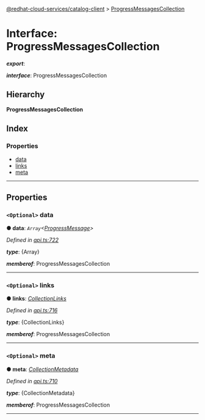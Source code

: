 [@redhat-cloud-services/catalog-client](../README.md) > [ProgressMessagesCollection](../interfaces/progressmessagescollection.md)

# Interface: ProgressMessagesCollection

*__export__*: 

*__interface__*: ProgressMessagesCollection

## Hierarchy

**ProgressMessagesCollection**

## Index

### Properties

* [data](progressmessagescollection.md#data)
* [links](progressmessagescollection.md#links)
* [meta](progressmessagescollection.md#meta)

---

## Properties

<a id="data"></a>

### `<Optional>` data

**● data**: *`Array`<[ProgressMessage](../modules/progressmessage.md)>*

*Defined in [api.ts:722](https://github.com/RedHatInsights/javascript-clients/blob/master/packages/catalog/api.ts#L722)*

*__type__*: {Array}

*__memberof__*: ProgressMessagesCollection

___
<a id="links"></a>

### `<Optional>` links

**● links**: *[CollectionLinks](collectionlinks.md)*

*Defined in [api.ts:716](https://github.com/RedHatInsights/javascript-clients/blob/master/packages/catalog/api.ts#L716)*

*__type__*: {CollectionLinks}

*__memberof__*: ProgressMessagesCollection

___
<a id="meta"></a>

### `<Optional>` meta

**● meta**: *[CollectionMetadata](collectionmetadata.md)*

*Defined in [api.ts:710](https://github.com/RedHatInsights/javascript-clients/blob/master/packages/catalog/api.ts#L710)*

*__type__*: {CollectionMetadata}

*__memberof__*: ProgressMessagesCollection

___

